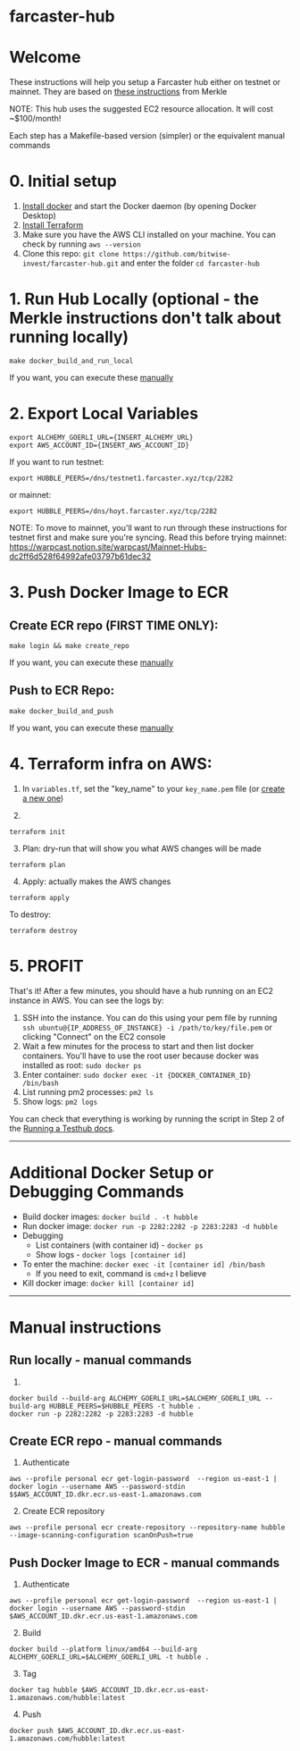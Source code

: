 # farcaster-hub

# Welcome

These instructions will help you setup a Farcaster hub either on testnet or mainnet. They are based on [these instructions](https://warpcast.notion.site/Set-up-Hubble-on-EC2-Public-23b4e81d8f604ca9bf8b68f4bb086042) from Merkle

NOTE: This hub uses the suggested EC2 resource allocation. It will cost ~$100/month!

Each step has a Makefile-based version (simpler) or the equivalent manual commands

# 0. Initial setup

1. [Install docker](https://docs.docker.com/install/) and start the Docker daemon (by opening Docker Desktop)
2. [Install Terraform](https://developer.hashicorp.com/terraform/tutorials/aws-get-started/install-cli)
3. Make sure you have the AWS CLI installed on your machine. You can check by running `aws --version`
4. Clone this repo: `git clone https://github.com/bitwise-invest/farcaster-hub.git` and enter the folder `cd farcaster-hub`

# 1. Run Hub Locally (optional - the Merkle instructions don't talk about running locally)

```
make docker_build_and_run_local
```

If you want, you can execute these [manually](#run-locally---manual-commands)

# 2. Export Local Variables

```
export ALCHEMY_GOERLI_URL={INSERT_ALCHEMY_URL}
export AWS_ACCOUNT_ID={INSERT_AWS_ACCOUNT_ID}
```

If you want to run testnet:
```
export HUBBLE_PEERS=/dns/testnet1.farcaster.xyz/tcp/2282
```
or mainnet:
```
export HUBBLE_PEERS=/dns/hoyt.farcaster.xyz/tcp/2282
```

NOTE: To move to mainnet, you'll want to run through these instructions for testnet first and make sure you're syncing. Read this before trying mainnet: https://warpcast.notion.site/warpcast/Mainnet-Hubs-dc2ff6d528f64992afe03797b61dec32

# 3. Push Docker Image to ECR

## Create ECR repo (FIRST TIME ONLY):

```
make login && make create_repo
```

If you want, you can execute these [manually](#create-ecr-repo---manual-commands)

## Push to ECR Repo:

```
make docker_build_and_push
```

If you want, you can execute these [manually](#push-docker-image-to-ecr---manual-commands)

# 4. Terraform infra on AWS:

1. In `variables.tf`, set the "key_name" to your `key_name.pem` file (or [create a new one](https://docs.aws.amazon.com/AWSEC2/latest/UserGuide/create-key-pairs.html))

2. 
```
terraform init
```
3. Plan: dry-run that will show you what AWS changes will be made
```
terraform plan
```
4. Apply: actually makes the AWS changes
```
terraform apply
```

To destroy:

```
terraform destroy
```

# 5. PROFIT

That's it! After a few minutes, you should have a hub running on an EC2 instance in AWS. You can see the logs by:

1. SSH into the instance. You can do this using your pem file by running `ssh ubuntu@{IP_ADDRESS_OF_INSTANCE} -i /path/to/key/file.pem` or clicking "Connect" on the EC2 console
2. Wait a few minutes for the process to start and then list docker containers. You'll have to use the root user because docker was installed as root: `sudo docker ps` 
3. Enter container: `sudo docker exec -it {DOCKER_CONTAINER_ID} /bin/bash`
4. List running pm2 processes: `pm2 ls`
5. Show logs: `pm2 logs`

You can check that everything is working by running the script in Step 2 of the [Running a Testhub docs](https://warpcast.notion.site/Running-a-testnet-hub-on-Linux-Public-9d8ac91f142c48a58b6926d69045afdb).

---

# Additional Docker Setup or Debugging Commands

- Build docker images: `docker build . -t hubble`
- Run docker image: `docker run -p 2282:2282 -p 2283:2283 -d hubble`
- Debugging
  - List containers (with container id) - `docker ps`
  - Show logs - `docker logs [container id]`
- To enter the machine: `docker exec -it [container id] /bin/bash`
  - If you need to exit, command is `cmd+z` I believe
- Kill docker image: `docker kill [container id]`

---

# Manual instructions

## Run locally - manual commands

1. 
```
docker build --build-arg ALCHEMY_GOERLI_URL=$ALCHEMY_GOERLI_URL --build-arg HUBBLE_PEERS=$HUBBLE_PEERS -t hubble .
docker run -p 2282:2282 -p 2283:2283 -d hubble
```

## Create ECR repo - manual commands

1. Authenticate
```
aws --profile personal ecr get-login-password  --region us-east-1 | docker login --username AWS --password-stdin $$AWS_ACCOUNT_ID.dkr.ecr.us-east-1.amazonaws.com
```
2. Create ECR repository 
```
aws --profile personal ecr create-repository --repository-name hubble --image-scanning-configuration scanOnPush=true
```

##  Push Docker Image to ECR - manual commands

1. Authenticate
```
aws --profile personal ecr get-login-password  --region us-east-1 | docker login --username AWS --password-stdin $AWS_ACCOUNT_ID.dkr.ecr.us-east-1.amazonaws.com
```

2. Build
```
docker build --platform linux/amd64 --build-arg ALCHEMY_GOERLI_URL=$ALCHEMY_GOERLI_URL -t hubble .
```

3. Tag
```
docker tag hubble $AWS_ACCOUNT_ID.dkr.ecr.us-east-1.amazonaws.com/hubble:latest
```
4. Push
```
docker push $AWS_ACCOUNT_ID.dkr.ecr.us-east-1.amazonaws.com/hubble:latest
```